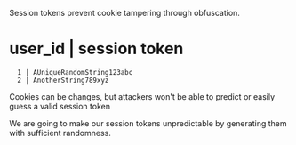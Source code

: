 Session tokens prevent cookie tampering through obfuscation.

user_id | session token
==================================
      1 | AUniqueRandomString123abc
      2 | AnotherString789xyz

Cookies can be changes, but attackers won't be able to predict or easily guess
a valid session token

We are going to make our session tokens unpredictable by generating them with
sufficient randomness.